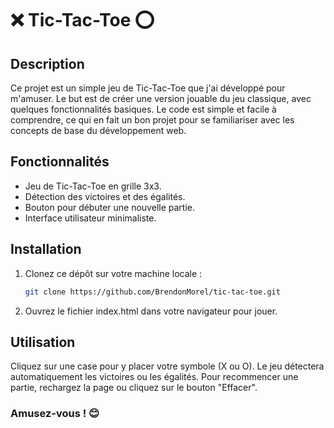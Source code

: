 # ❌ Tic-Tac-Toe ⭕

## Description

Ce projet est un simple jeu de Tic-Tac-Toe que j'ai développé pour m'amuser. Le but est de créer une version jouable du jeu classique, avec quelques fonctionnalités basiques. Le code est simple et facile à comprendre, ce qui en fait un bon projet pour se familiariser avec les concepts de base du développement web.

## Fonctionnalités

- Jeu de Tic-Tac-Toe en grille 3x3.
- Détection des victoires et des égalités.
- Bouton pour débuter une nouvelle partie.
- Interface utilisateur minimaliste.

## Installation

1. Clonez ce dépôt sur votre machine locale :
   ```bash
   git clone https://github.com/BrendonMorel/tic-tac-toe.git
2. Ouvrez le fichier index.html dans votre navigateur pour jouer.

## Utilisation

Cliquez sur une case pour y placer votre symbole (X ou O). Le jeu détectera automatiquement les victoires ou les égalités. Pour recommencer une partie, rechargez la page ou cliquez sur le bouton "Effacer".

### Amusez-vous ! 😊
